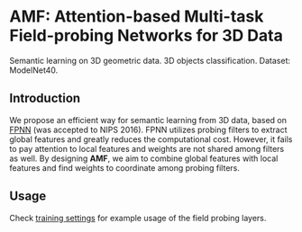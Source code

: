 # AMF: Attention-based Multi-task Field-probing Networks for 3D Data

Semantic learning on 3D geometric data. 3D objects classification. Dataset: ModelNet40.

## Introduction
We propose an efficient way for semantic learning from 3D data, based on <a href="http://arxiv.org/abs/1605.06240" target="_blank">FPNN</a> (was accepted to NIPS 2016). FPNN utilizes probing filters to extract global features and greatly reduces the computational cost. However, it fails to pay attention to local features and weights are not shared among filters as well. By designing **AMF**, we aim to combine global features with local features and find weights to coordinate among probing filters.

## Usage
Check <a href="https://github.com/liuyuxiang/AMF/training_settings" target="_blank">training settings</a> for example usage of the field probing layers.
